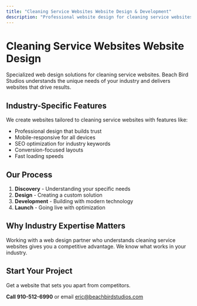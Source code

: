 ```yaml
---
title: "Cleaning Service Websites Website Design & Development"
description: "Professional website design for cleaning service websites. Custom solutions tailored to your industry needs."
---
```


# Cleaning Service Websites Website Design

Specialized web design solutions for cleaning service websites. Beach Bird Studios understands the unique needs of your industry and delivers websites that drive results.

## Industry-Specific Features

We create websites tailored to cleaning service websites with features like:

- Professional design that builds trust
- Mobile-responsive for all devices
- SEO optimization for industry keywords
- Conversion-focused layouts
- Fast loading speeds

## Our Process

1. **Discovery** - Understanding your specific needs
2. **Design** - Creating a custom solution
3. **Development** - Building with modern technology
4. **Launch** - Going live with optimization

## Why Industry Expertise Matters

Working with a web design partner who understands cleaning service websites gives you a competitive advantage. We know what works in your industry.

## Start Your Project

Get a website that sets you apart from competitors.

**Call 910-512-6990** or email eric@beachbirdstudios.com